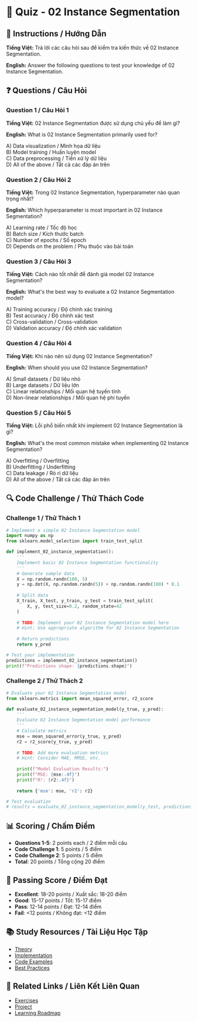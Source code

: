 # 🧠 Quiz - 02 Instance Segmentation

## 📝 Instructions / Hướng Dẫn

**Tiếng Việt:** Trả lời các câu hỏi sau để kiểm tra kiến thức về 02 Instance Segmentation.

**English:** Answer the following questions to test your knowledge of 02 Instance Segmentation.

## ❓ Questions / Câu Hỏi

### Question 1 / Câu Hỏi 1
**Tiếng Việt:** 02 Instance Segmentation được sử dụng chủ yếu để làm gì?

**English:** What is 02 Instance Segmentation primarily used for?

A) Data visualization / Minh họa dữ liệu  
B) Model training / Huấn luyện model  
C) Data preprocessing / Tiền xử lý dữ liệu  
D) All of the above / Tất cả các đáp án trên

### Question 2 / Câu Hỏi 2
**Tiếng Việt:** Trong 02 Instance Segmentation, hyperparameter nào quan trọng nhất?

**English:** Which hyperparameter is most important in 02 Instance Segmentation?

A) Learning rate / Tốc độ học  
B) Batch size / Kích thước batch  
C) Number of epochs / Số epoch  
D) Depends on the problem / Phụ thuộc vào bài toán

### Question 3 / Câu Hỏi 3
**Tiếng Việt:** Cách nào tốt nhất để đánh giá model 02 Instance Segmentation?

**English:** What's the best way to evaluate a 02 Instance Segmentation model?

A) Training accuracy / Độ chính xác training  
B) Test accuracy / Độ chính xác test  
C) Cross-validation / Cross-validation  
D) Validation accuracy / Độ chính xác validation

### Question 4 / Câu Hỏi 4
**Tiếng Việt:** Khi nào nên sử dụng 02 Instance Segmentation?

**English:** When should you use 02 Instance Segmentation?

A) Small datasets / Dữ liệu nhỏ  
B) Large datasets / Dữ liệu lớn  
C) Linear relationships / Mối quan hệ tuyến tính  
D) Non-linear relationships / Mối quan hệ phi tuyến

### Question 5 / Câu Hỏi 5
**Tiếng Việt:** Lỗi phổ biến nhất khi implement 02 Instance Segmentation là gì?

**English:** What's the most common mistake when implementing 02 Instance Segmentation?

A) Overfitting / Overfitting  
B) Underfitting / Underfitting  
C) Data leakage / Rò rỉ dữ liệu  
D) All of the above / Tất cả các đáp án trên

## 🔍 Code Challenge / Thử Thách Code

### Challenge 1 / Thử Thách 1
```python
# Implement a simple 02 Instance Segmentation model
import numpy as np
from sklearn.model_selection import train_test_split

def implement_02_instance_segmentation():
    '''
    Implement basic 02 Instance Segmentation functionality
    '''
    # Generate sample data
    X = np.random.randn(100, 5)
    y = np.dot(X, np.random.randn(5)) + np.random.randn(100) * 0.1
    
    # Split data
    X_train, X_test, y_train, y_test = train_test_split(
        X, y, test_size=0.2, random_state=42
    )
    
    # TODO: Implement your 02 Instance Segmentation model here
    # Hint: Use appropriate algorithm for 02 Instance Segmentation
    
    # Return predictions
    return y_pred

# Test your implementation
predictions = implement_02_instance_segmentation()
print(f"Predictions shape: {predictions.shape}")
```

### Challenge 2 / Thử Thách 2
```python
# Evaluate your 02 Instance Segmentation model
from sklearn.metrics import mean_squared_error, r2_score

def evaluate_02_instance_segmentation_model(y_true, y_pred):
    '''
    Evaluate 02 Instance Segmentation model performance
    '''
    # Calculate metrics
    mse = mean_squared_error(y_true, y_pred)
    r2 = r2_score(y_true, y_pred)
    
    # TODO: Add more evaluation metrics
    # Hint: Consider MAE, RMSE, etc.
    
    print(f"Model Evaluation Results:")
    print(f"MSE: {mse:.4f}")
    print(f"R²: {r2:.4f}")
    
    return {'mse': mse, 'r2': r2}

# Test evaluation
# results = evaluate_02_instance_segmentation_model(y_test, predictions)
```

## 📊 Scoring / Chấm Điểm

- **Questions 1-5**: 2 points each / 2 điểm mỗi câu
- **Code Challenge 1**: 5 points / 5 điểm
- **Code Challenge 2**: 5 points / 5 điểm
- **Total**: 20 points / Tổng cộng 20 điểm

## 🎯 Passing Score / Điểm Đạt

- **Excellent**: 18-20 points / Xuất sắc: 18-20 điểm
- **Good**: 15-17 points / Tốt: 15-17 điểm  
- **Pass**: 12-14 points / Đạt: 12-14 điểm
- **Fail**: <12 points / Không đạt: <12 điểm

## 📚 Study Resources / Tài Liệu Học Tập

- [Theory](./THEORY_02_instance_segmentation.md)
- [Implementation](./IMPLEMENTATION_02_instance_segmentation.md)
- [Code Examples](./CODE_EXAMPLES_02_instance_segmentation.md)
- [Best Practices](./BEST_PRACTICES_02_instance_segmentation.md)

## 🔗 Related Links / Liên Kết Liên Quan

- [Exercises](./EXERCISES_02_instance_segmentation.md)
- [Project](./PROJECT_02_instance_segmentation.md)
- [Learning Roadmap](./LEARNING_ROADMAP_02_instance_segmentation.md)
